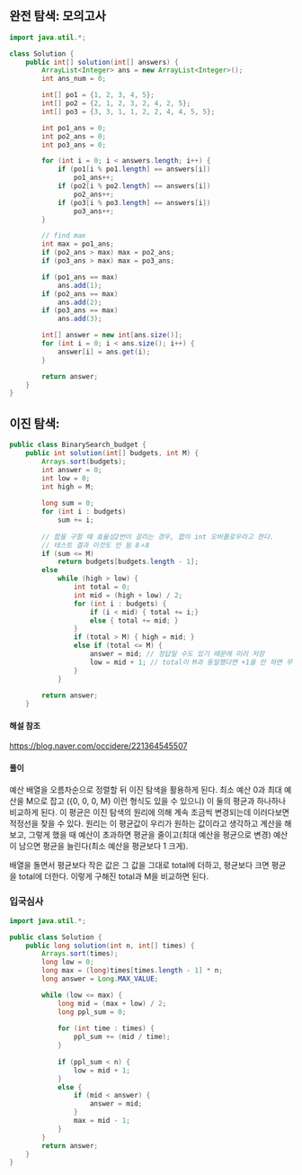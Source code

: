 ## 완전 탐색: 모의고사

```java
import java.util.*;

class Solution {
    public int[] solution(int[] answers) {
        ArrayList<Integer> ans = new ArrayList<Integer>();
        int ans_num = 0;

        int[] po1 = {1, 2, 3, 4, 5};
        int[] po2 = {2, 1, 2, 3, 2, 4, 2, 5};
        int[] po3 = {3, 3, 1, 1, 2, 2, 4, 4, 5, 5};

        int po1_ans = 0;
        int po2_ans = 0;
        int po3_ans = 0;

        for (int i = 0; i < answers.length; i++) {
            if (po1[i % po1.length] == answers[i])
                po1_ans++;
            if (po2[i % po2.length] == answers[i])
                po2_ans++;
            if (po3[i % po3.length] == answers[i])
                po3_ans++;
        }

        // find max
        int max = po1_ans;
        if (po2_ans > max) max = po2_ans;
        if (po3_ans > max) max = po3_ans;

        if (po1_ans == max)
            ans.add(1);
        if (po2_ans == max)
            ans.add(2);
        if (po3_ans == max)
            ans.add(3);

        int[] answer = new int[ans.size()];
        for (int i = 0; i < ans.size(); i++) {
            answer[i] = ans.get(i);
        }

        return answer;
    }
}
```



## 이진 탐색: 

```java
public class BinarySearch_budget {
    public int solution(int[] budgets, int M) {
    	Arrays.sort(budgets);
    	int answer = 0;    	
    	int low = 0;
    	int high = M;
    	
    	long sum = 0;
    	for (int i : budgets)
    		sum += i;
    	
    	// 합을 구할 때 효율성2번이 걸리는 경우, 합이 int 오버플로우라고 한다.
    	// 테스트 결과 이것도 안 됨 8ㅅ8
    	if (sum <= M)
    		return budgets[budgets.length - 1];
    	else
    		while (high > low) {
    			int total = 0;
    			int mid = (high + low) / 2;
    			for (int i : budgets) {
    				if (i < mid) { total += i;}
    				else { total += mid; }
    			}
    			if (total > M) { high = mid; }
    			else if (total <= M) {
    				answer = mid; // 정답일 수도 있기 때문에 미리 저장
    				low = mid + 1; // total이 M과 동일했다면 +1을 안 하면 무한 반복을 돌게 된다. 
    			}
    		}
    	
        return answer;
    }
```

#### 해설 참조

https://blog.naver.com/occidere/221364545507

#### 풀이

예산 배열을 오름차순으로 정렬할 뒤 이진 탐색을 활용하게 된다. 최소 예산 0과 최대 예산을 M으로 잡고 ({0, 0, 0, M} 이런 형식도 있을 수 있으니) 이 둘의 평균과 하나하나 비교하게 된다. 이 평균은 이진 탐색의 원리에 의해 계속 조금씩 변경되는데 이러다보면 적정선을 찾을 수 있다. 원리는 이 평균값이 우리가 원하는 값이라고 생각하고 계산을 해보고, 그렇게 했을 때 예산이 초과하면 평균을 줄이고(최대 예산을 평균으로 변경) 예산이 남으면 평균을 늘린다(최소 예산을 평균보다 1 크게).

배열을 돌면서 평균보다 작은 값은 그 값을 그대로 total에 더하고, 평균보다 크면 평균을 total에 더한다. 이렇게 구해진 total과 M을 비교하면 된다. 



### 입국심사

```java
import java.util.*;

public class Solution {
    public long solution(int n, int[] times) {
    	Arrays.sort(times);
    	long low = 0;
    	long max = (long)times[times.length - 1] * n;
    	long answer = Long.MAX_VALUE;

    	while (low <= max) {
    		long mid = (max + low) / 2;
    		long ppl_sum = 0;
    		
    		for (int time : times) {
    			ppl_sum += (mid / time);
    		}
    		
    		if (ppl_sum < n) {
    			low = mid + 1;  
    		}
    		else {
                if (mid < answer) {
                    answer = mid;
                }
				max = mid - 1;
    		}
    	}
        return answer;
    }
}
```

